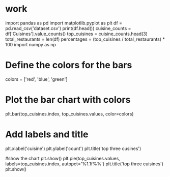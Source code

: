 # work
import pandas as pd
import matplotlib.pyplot as plt
df = pd.read_csv('dataset.csv')
print(df.head())
cuisine_counts = df['Cuisines'].value_counts()
top_cuisines = cuisine_counts.head(3)
total_restaurants = len(df)
percentages = (top_cuisines / total_restaurants) * 100
import numpy as np

# Define the colors for the bars
colors = ['red', 'blue', 'green']

# Plot the bar chart with colors
plt.bar(top_cuisines.index, top_cuisines.values, color=colors)

# Add labels and title
plt.xlabel('cuisine')
plt.ylabel('count')
plt.title('top three cusines')

#show the chart
plt.show()
plt.pie(top_cuisines.values, labels=top_cuisines.index, autopct='%1.1f%%')
plt.title('top three cuisines')
plt.show()
